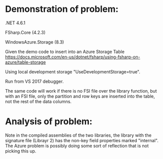 # Demonstration of problem:

.NET 4.6.1

FSharp.Core (4.2.3)

WindowsAzure.Storage (8.3)

Given the demo code to insert into an Azure Storage Table https://docs.microsoft.com/en-us/dotnet/fsharp/using-fsharp-on-azure/table-storage

Using local development storage "UseDevelopmentStorage=true".

Run from VS 2017 debugger.

The same code will work if there is no FSI file over the library function, but with an FSI file, only the partition and row keys are inserted into the table, not the rest of the data columns.

# Analysis of problem:

Note in the compiled assemblies of the two libraries, the library with the signature file (Librayr 2) has the non-key field properties marked "internal". The Azure problem is possibly doing some sort of reflection that is not picking this up.